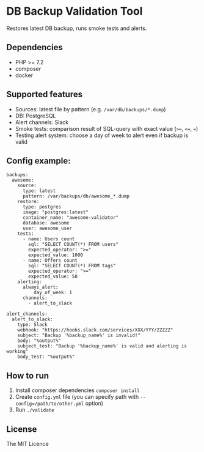 # DB Backup Validation Tool

Restores latest DB backup, runs smoke tests and alerts.

## Dependencies

* PHP >= 7.2
* composer
* docker

## Supported features

* Sources: latest file by pattern (e.g. `/var/db/backups/*.dump`)
* DB: PostgreSQL
* Alert channels: Slack
* Smoke tests: comparison result of SQL-query with exact value (`>=`, `<=`, `=`)
* Testing alert system: choose a day of week to alert even if backup is valid

## Config example:
```
backups:
  awesome:
    source:
      type: latest
      pattern: /var/backups/db/awesome_*.dump
    restore:
      type: postgres
      image: "postgres:latest"
      container_name: "awesome-validator"
      database: awesome
      user: awesome_user
    tests:
      - name: Users count
        sql: "SELECT COUNT(*) FROM users"
        expected_operator: ">="
        expected_value: 1000
      - name: Offers count
        sql: "SELECT COUNT(*) FROM tags"
        expected_operator: ">="
        expected_value: 50
    alerting:
      always_alert:
          day_of_week: 1
      channels:
        - alert_to_slack

alert_channels:
  alert_to_slack:
    type: Slack
    webhook: "https://hooks.slack.com/services/XXX/YYY/ZZZZZ"
    subject: "Backup '%backup_name%' is invalid!"
    body: "%output%"
    subject_test: "Backup '%backup_name%' is valid and alerting is working"
    body_test: "%output%"

```

## How to run

1. Install composer dependencies `composer install`
2. Create `config.yml` file (you can specify path with `--config=/path/to/other.yml` option)
3. Run `./validate`

## License

The MIT Licence
